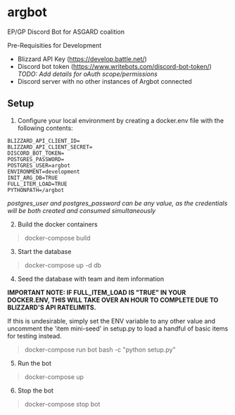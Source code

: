 # argbot
EP/GP Discord Bot for ASGARD coalition

Pre-Requisities for Development
* Blizzard API Key (https://develop.battle.net/)
* Discord bot token (https://www.writebots.com/discord-bot-token/) *TODO:  Add details for oAuth scope/permissions*
* Discord server with no other instances of Argbot connected

## Setup
1. Configure your local environment by creating a docker.env file with the following contents:
```
BLIZZARD_API_CLIENT_ID= 
BLIZZARD_API_CLIENT_SECRET= 
DISCORD_BOT_TOKEN=
POSTGRES_PASSWORD=
POSTGRES_USER=argbot
ENVIRONMENT=development
INIT_ARG_DB=TRUE
FULL_ITEM_LOAD=TRUE
PYTHONPATH=/argbot
```
*postgres_user and postgres_password can be any value, as the credentials will be both created and consumed simultaneously*

2. Build the docker containers
>docker-compose build

3. Start the database
>docker-compose up -d db

4. Seed the database with team and item information

**IMPORTANT NOTE: IF FULL_ITEM_LOAD IS "TRUE" IN YOUR DOCKER.ENV, THIS WILL TAKE OVER AN HOUR TO COMPLETE DUE TO BLIZZARD'S API RATELIMITS.**

If this is undesirable, simply set the ENV variable to any other value and uncomment the 'item mini-seed' in setup.py to load a handful of basic items for testing instead.
>docker-compose run bot bash -c "python setup.py"

5. Run the bot
>docker-compose up 

6. Stop the bot
>docker-compose stop bot
